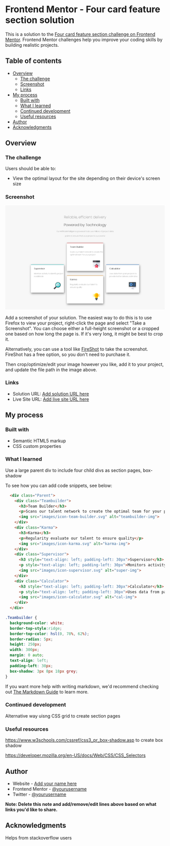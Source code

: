 # Frontend Mentor - Four card feature section solution

This is a solution to the [Four card feature section challenge on Frontend Mentor](https://www.frontendmentor.io/challenges/four-card-feature-section-weK1eFYK). Frontend Mentor challenges help you improve your coding skills by building realistic projects. 

## Table of contents

- [Overview](#overview)
  - [The challenge](#the-challenge)
  - [Screenshot](#screenshot)
  - [Links](#links)
- [My process](#my-process)
  - [Built with](#built-with)
  - [What I learned](#what-i-learned)
  - [Continued development](#continued-development)
  - [Useful resources](#useful-resources)
- [Author](#author)
- [Acknowledgments](#acknowledgments)


## Overview

### The challenge

Users should be able to:

- View the optimal layout for the site depending on their device's screen size

### Screenshot

![](./ChiResultantScreen.jpg)

Add a screenshot of your solution. The easiest way to do this is to use Firefox to view your project, right-click the page and select "Take a Screenshot". You can choose either a full-height screenshot or a cropped one based on how long the page is. If it's very long, it might be best to crop it.

Alternatively, you can use a tool like [FireShot](https://getfireshot.com/) to take the screenshot. FireShot has a free option, so you don't need to purchase it. 

Then crop/optimize/edit your image however you like, add it to your project, and update the file path in the image above.

### Links

- Solution URL: [Add solution URL here](https://github.com/chizhengandey/FourCardFeatureSection)
- Live Site URL: [Add live site URL here](None)

## My process

### Built with

- Semantic HTML5 markup
- CSS custom properties 

### What I learned

Use a large parent div to include four child divs as section pages, box-shadow

To see how you can add code snippets, see below:

```html
  <div class="Parent">
    <div class="Teambuilder">
      <h3>Team Builder</h3>
      <p>Scans our talent network to create the optimal team for your project</p>
      <img src="images/icon-team-builder.svg" alt="teambuilder-img">
    </div>
    <div class="Karma">
      <h3>Karma</h3>
      <p>Regularity evaluate our talent to ensure quality</p>
      <img src="images/icon-karma.svg" alt="karma-img">
    </div>
    <div class="Supervisor">
      <h3 style="text-align: left; padding-left: 30px">Supervisor</h3>
      <p style="text-align: left; padding-left: 30px">Monitors activity to identify project roadblocks</p>
      <img src="images/icon-supervisor.svg" alt="super-img">
    </div>
    <div class="Calculator">
      <h3 style="text-align: left; padding-left: 30px">Calculator</h3>
      <p style="text-align: left; padding-left: 30px">Uses data from past projects to provide better delivery estimates</p>
      <img src="images/icon-calculator.svg" alt="cal-img">
    </div>
  </div>
```
```css
.Teambuilder {
  background-color: white;
  border-top-style:ridge;
  border-top-color: hsl(0, 78%, 62%);
  border-radius: 5px;
  height: 250px;
  width: 300px;
  margin: 0 auto;
  text-align: left;
  padding-left: 30px;
  box-shadow: 3px 8px 18px grey;
}
```


If you want more help with writing markdown, we'd recommend checking out [The Markdown Guide](https://www.markdownguide.org/) to learn more.

### Continued development

Alternative way uisng CSS grid to create section pages

### Useful resources

https://www.w3schools.com/cssref/css3_pr_box-shadow.asp to create box shadow

https://developer.mozilla.org/en-US/docs/Web/CSS/CSS_Selectors


## Author

- Website - [Add your name here](https://www.your-site.com)
- Frontend Mentor - [@yourusername](https://www.frontendmentor.io/profile/yourusername)
- Twitter - [@yourusername](https://www.twitter.com/yourusername)

**Note: Delete this note and add/remove/edit lines above based on what links you'd like to share.**

## Acknowledgments

Helps from stackoverflow users
